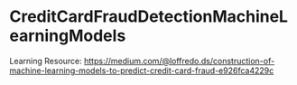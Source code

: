 # CreditCardFraudDetectionMachineLearningModels

Learning Resource: https://medium.com/@loffredo.ds/construction-of-machine-learning-models-to-predict-credit-card-fraud-e926fca4229c
